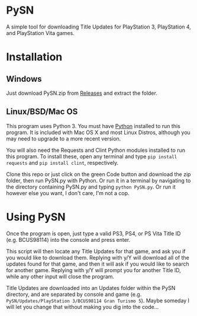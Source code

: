 # PySN
A simple tool for downloading Title Updates for PlayStation 3, PlayStation 4, and PlayStation Vita games.

Installation
============
Windows
------------------------
Just download PySN.zip from [Releases](https://github.com/AphelionWasTaken/PySN/releases/latest) and extract the folder.

Linux/BSD/Mac OS
------------------------
This program uses Python 3. You must have [Python](https://www.python.org/downloads/) installed to run this program. It is included with Mac OS X and most Linux Distros, although you may need to upgrade to a more recent version.

You will also need the Requests and Clint Python modules installed to run this program. To install these, open any terminal and type `pip install requests` and `pip install clint`, respectively.

Clone this repo or just click on the green Code button and download the zip folder, then run PySN.py with Python. Or run it in a terminal by navigating to the directory containing PySN.py and typing `python PySN.py`. Or run it however else you want, I don't care, I'm not a cop.

Using PySN
============
Once the program is open, just type a valid PS3, PS4, or PS Vita Title ID (e.g. BCUS98114) into the console and press enter.

This script will then locate any Title Updates for that game, and ask you if you would like to download them. Replying with y/Y will download all of the updates found for that game, and then it will ask if you would like to search for another game. Replying with y/Y will prompt you for another Title ID, while any other input will close the program.

Title Updates are downloaded into an Updates folder within the PySN directory, and are separated by console and game (e.g. `PySN/Updates/PlayStation 3/BCUS98114 Gran Turismo 5`). Maybe someday I will let you change that without making you dig into the code...
